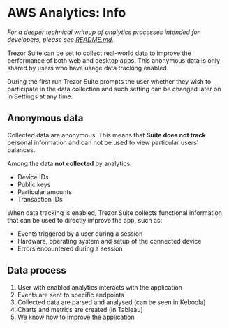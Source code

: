 # AWS Analytics: Info

_For a deeper technical writeup of analytics processes intended for developers, please see [README.md](https://github.com/trezor/trezor-suite/blob/develop/packages/analytics/README.md)._

Trezor Suite can be set to collect real-world data to improve the performance of both web and desktop apps. This anonymous data is only shared by users who have usage data tracking enabled.

During the first run Trezor Suite prompts the user whether they wish to participate in the data collection and such setting can be changed later on in Settings at any time.

## Anonymous data

Collected data are anonymous. This means that **Suite does not track** personal information and can not be used to view particular users' balances.

Among the data **not collected** by analytics:

-   Device IDs
-   Public keys
-   Particular amounts
-   Transaction IDs

When data tracking is enabled, Trezor Suite collects functional information that can be used to directly improve the app, such as:

-   Events triggered by a user during a session
-   Hardware, operating system and setup of the connected device
-   Errors encountered during a session

## Data process

1. User with enabled analytics interacts with the application
1. Events are sent to specific endpoints
1. Collected data are parsed and analysed (can be seen in Keboola)
1. Charts and metrics are created (in Tableau)
1. We know how to improve the application

